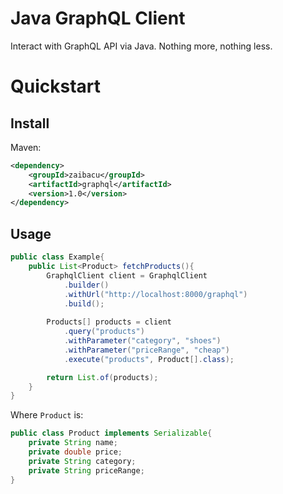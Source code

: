 # Java GraphQL Client

Interact with GraphQL API via Java. Nothing more, nothing less.

# Quickstart

## Install

Maven:
```xml
<dependency>
    <groupId>zaibacu</groupId>
    <artifactId>graphql</artifactId>
    <version>1.0</version>
</dependency>
```

## Usage

```java
public class Example{
    public List<Product> fetchProducts(){
        GraphqlClient client = GraphqlClient
            .builder()
            .withUrl("http://localhost:8000/graphql")
            .build();
        
        Products[] products = client
            .query("products")
            .withParameter("category", "shoes")
            .withParameter("priceRange", "cheap")
            .execute("products", Product[].class);

        return List.of(products);
    }
}
```

Where `Product` is:

```java
public class Product implements Serializable{
    private String name;
    private double price;
    private String category;
    private String priceRange;
}
```